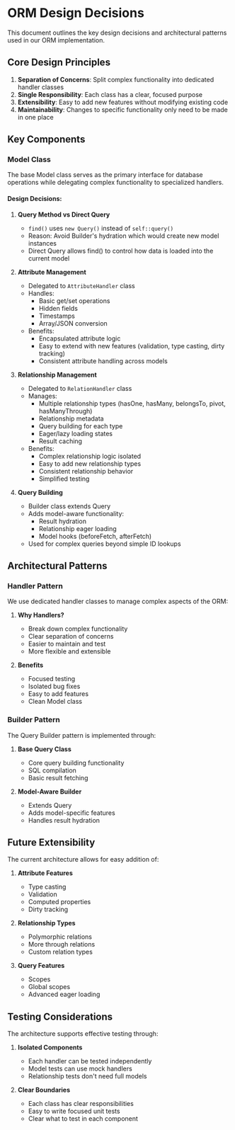 # ORM Design Decisions

This document outlines the key design decisions and architectural patterns used in our ORM implementation.

## Core Design Principles

1. **Separation of Concerns**: Split complex functionality into dedicated handler classes
2. **Single Responsibility**: Each class has a clear, focused purpose
3. **Extensibility**: Easy to add new features without modifying existing code
4. **Maintainability**: Changes to specific functionality only need to be made in one place

## Key Components

### Model Class

The base Model class serves as the primary interface for database operations while delegating complex functionality to specialized handlers.

#### Design Decisions:

1. **Query Method vs Direct Query**
   - `find()` uses `new Query()` instead of `self::query()`
   - Reason: Avoid Builder's hydration which would create new model instances
   - Direct Query allows find() to control how data is loaded into the current model

2. **Attribute Management**
   - Delegated to `AttributeHandler` class
   - Handles:
     - Basic get/set operations
     - Hidden fields
     - Timestamps
     - Array/JSON conversion
   - Benefits:
     - Encapsulated attribute logic
     - Easy to extend with new features (validation, type casting, dirty tracking)
     - Consistent attribute handling across models

3. **Relationship Management**
   - Delegated to `RelationHandler` class
   - Manages:
     - Multiple relationship types (hasOne, hasMany, belongsTo, pivot, hasManyThrough)
     - Relationship metadata
     - Query building for each type
     - Eager/lazy loading states
     - Result caching
   - Benefits:
     - Complex relationship logic isolated
     - Easy to add new relationship types
     - Consistent relationship behavior
     - Simplified testing

4. **Query Building**
   - Builder class extends Query
   - Adds model-aware functionality:
     - Result hydration
     - Relationship eager loading
     - Model hooks (beforeFetch, afterFetch)
   - Used for complex queries beyond simple ID lookups

## Architectural Patterns

### Handler Pattern
We use dedicated handler classes to manage complex aspects of the ORM:

1. **Why Handlers?**
   - Break down complex functionality
   - Clear separation of concerns
   - Easier to maintain and test
   - More flexible and extensible

2. **Benefits**
   - Focused testing
   - Isolated bug fixes
   - Easy to add features
   - Clean Model class

### Builder Pattern
The Query Builder pattern is implemented through:

1. **Base Query Class**
   - Core query building functionality
   - SQL compilation
   - Basic result fetching

2. **Model-Aware Builder**
   - Extends Query
   - Adds model-specific features
   - Handles result hydration

## Future Extensibility

The current architecture allows for easy addition of:

1. **Attribute Features**
   - Type casting
   - Validation
   - Computed properties
   - Dirty tracking

2. **Relationship Types**
   - Polymorphic relations
   - More through relations
   - Custom relation types

3. **Query Features**
   - Scopes
   - Global scopes
   - Advanced eager loading

## Testing Considerations

The architecture supports effective testing through:

1. **Isolated Components**
   - Each handler can be tested independently
   - Model tests can use mock handlers
   - Relationship tests don't need full models

2. **Clear Boundaries**
   - Each class has clear responsibilities
   - Easy to write focused unit tests
   - Clear what to test in each component
